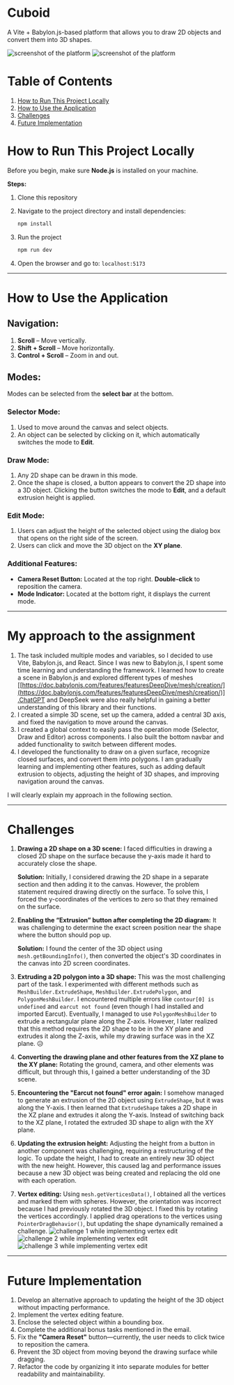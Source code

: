 # Cuboid
A Vite + Babylon.js-based platform that allows you to draw 2D objects and convert them into 3D shapes.

![screenshot of the platform](public/home_ss.png)
![screenshot of the platform](public/home_ss2.png)
# Table of Contents  

1. [How to Run This Project Locally](#how-to-run-this-project-locally)  
2. [How to Use the Application](#how-to-use-the-application)  
3. [Challenges](#challenges)  
4. [Future Implementation](#future-implementation)  

# How to Run This Project Locally

Before you begin, make sure **Node.js** is installed on your machine.

**Steps:**

1. Clone this repository
2. Navigate to the project directory and install dependencies:
    
    ```jsx
    npm install
    ```
    
3. Run the project
    
    ```jsx
    npm run dev
    ```
    

1. Open the browser and go to: `localhost:5173`

---

# How to Use the Application

## **Navigation:**

1. **Scroll** – Move vertically.
2. **Shift + Scroll** – Move horizontally.
3. **Control + Scroll** – Zoom in and out.

## **Modes:**

Modes can be selected from the **select bar** at the bottom.

### **Selector Mode:**

1. Used to move around the canvas and select objects.
2. An object can be selected by clicking on it, which automatically switches the mode to **Edit**.

### **Draw Mode:**

1. Any 2D shape can be drawn in this mode.
2. Once the shape is closed, a button appears to convert the 2D shape into a 3D object. Clicking the button switches the mode to **Edit**, and a default extrusion height is applied.

### **Edit Mode:**

1. Users can adjust the height of the selected object using the dialog box that opens on the right side of the screen.
2. Users can click and move the 3D object on the **XY plane**.

### **Additional Features:**

- **Camera Reset Button:** Located at the top right. **Double-click** to reposition the camera.
- **Mode Indicator:** Located at the bottom right, it displays the current mode.

---

# My approach to the assignment

1. The task included multiple modes and variables, so I decided to use Vite, Babylon.js, and React. Since I was new to Babylon.js, I spent some time learning and understanding the framework. I learned how to create a scene in Babylon.js and explored different types of meshes [[https://doc.babylonjs.com/features/featuresDeepDive/mesh/creation/](https://doc.babylonjs.com/features/featuresDeepDive/mesh/creation/)].ChatGPT and DeepSeek were also really helpful in gaining a better understanding of this library and their functions.
2. I created a simple 3D scene, set up the camera, added a central 3D axis, and fixed the navigation to move around the canvas.
3. I created a global context to easily pass the operation mode (Selector, Draw and Editor) across components. I also built the bottom navbar and added functionality to switch between different modes.
4. I developed the functionality to draw on a given surface, recognize closed surfaces, and convert them into polygons. I am gradually learning and implementing other features, such as adding default extrusion to objects, adjusting the height of 3D shapes, and improving navigation around the canvas.

I will clearly explain my approach in the following section.

---

# Challenges

1. **Drawing a 2D shape on a 3D scene:** I faced difficulties in drawing a closed 2D shape on the surface because the y-axis made it hard to accurately close the shape.
    
    **Solution:** Initially, I considered drawing the 2D shape in a separate section and then adding it to the canvas. However, the problem statement required drawing directly on the surface. To solve this, I forced the y-coordinates of the vertices to zero so that they remained on the surface.
    
2. **Enabling the “Extrusion” button after completing the 2D diagram:** It was challenging to determine the exact screen position near the shape where the button should pop up.
    
    **Solution:** I found the center of the 3D object using `mesh.getBoundingInfo()`, then converted the object's 3D coordinates in the canvas into 2D screen coordinates.
    
3. **Extruding a 2D polygon into a 3D shape:** This was the most challenging part of the task. I experimented with different methods such as `MeshBuilder.ExtrudeShape`, `MeshBuilder.ExtrudePolygon`, and `PolygonMeshBuilder`. I encountered multiple errors like `contour[0] is undefined` and `earcut not found` (even though I had installed and imported Earcut). Eventually, I managed to use `PolygonMeshBuilder` to extrude a rectangular plane along the Z-axis. However, I later realized that this method requires the 2D shape to be in the XY plane and extrudes it along the Z-axis, while my drawing surface was in the XZ plane. 😥
4. **Converting the drawing plane and other features from the XZ plane to the XY plane:** Rotating the ground, camera, and other elements was difficult, but through this, I gained a better understanding of the 3D scene.
5. **Encountering the "Earcut not found" error again:** I somehow managed to generate an extrusion of the 2D object using `ExtrudeShape`, but it was along the Y-axis. I then learned that `ExtrudeShape` takes a 2D shape in the XZ plane and extrudes it along the Y-axis. Instead of switching back to the XZ plane, I rotated the extruded 3D shape to align with the XY plane.
6. **Updating the extrusion height:** Adjusting the height from a button in another component was challenging, requiring a restructuring of the logic. To update the height, I had to create an entirely new 3D object with the new height. However, this caused lag and performance issues because a new 3D object was being created and replacing the old one with each operation.
7. **Vertex editing:** Using `mesh.getVerticesData()`, I obtained all the vertices and marked them with spheres. However, the orientation was incorrect because I had previously rotated the 3D object. I fixed this by rotating the vertices accordingly. I applied drag operations to the vertices using `PointerDragBehavior()`, but updating the shape dynamically remained a challenge.
![challenge 1 while implementing vertex edit](public/challenge1.png)
![challenge 2 while implementing vertex edit](public/challenge2.png)
![challenge 3 while implementing vertex edit](public/challenge3.png)

---

# **Future Implementation**

1. Develop an alternative approach to updating the height of the 3D object without impacting performance.
2. Implement the vertex editing feature.
3. Enclose the selected object within a bounding box.
4. Complete the additional bonus tasks mentioned in the email.
5. Fix the **"Camera Reset"** button—currently, the user needs to click twice to reposition the camera.
6. Prevent the 3D object from moving beyond the drawing surface while dragging.
7. Refactor the code by organizing it into separate modules for better readability and maintainability.